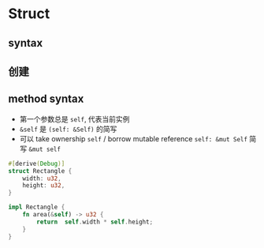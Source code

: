 # Struct

## syntax

## 创建

## method syntax

- 第一个参数总是 `self`, 代表当前实例
- `&self` 是 `(self: &Self)` 的简写
- 可以 take ownership `self` / borrow mutable reference `self: &mut Self` 简写 `&mut self`

```rust
#[derive(Debug)]
struct Rectangle {
	width: u32,
	height: u32,
}

impl Rectangle {
	fn area(&self) -> u32 {
		return	self.width * self.height;
	}
}
```

